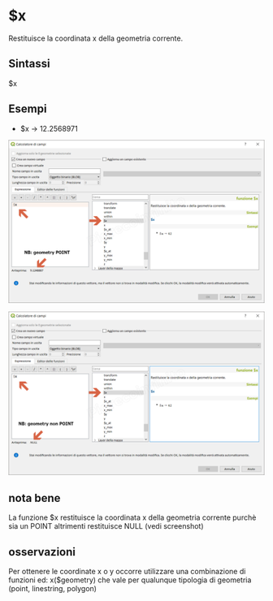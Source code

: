 # $x

Restituisce la coordinata x della geometria corrente.

## Sintassi

$x

## Esempi

* $x → 12.2568971

![](../../img/geometria/_x/_x1.png)

![](../../img/geometria/_x/_x2.png)

## nota bene

La funzione $x restituisce la coordinata x della geometria corrente purchè sia un POINT altrimenti restituisce NULL (vedi screenshot)

## osservazioni

Per ottenere le coordinate x o y occorre utilizzare una combinazione di funzioni ed: x($geometry) che vale per qualunque tipologia di geometria (point, linestring, polygon)
